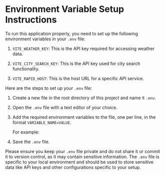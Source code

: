# Environment Variable Setup Instructions

To run this application properly, you need to set up the following environment variables in your `.env` file:

1. `VITE_WEATHER_KEY`: This is the API key required for accessing weather data.

2. `VITE_CITY_SEARCH_KEY`: This is the API key used for city search functionality.

3. `VITE_RAPID_HOST`: This is the host URL for a specific API service.

Here are the steps to set up your `.env` file:

1. Create a new file in the root directory of this project and name it `.env`.

2. Open the `.env` file with a text editor of your choice.

3. Add the required environment variables to the file, one per line, in the format `VARIABLE_NAME=VALUE`.

   For example:


4. Save the `.env` file.

Please ensure you keep your `.env` file private and do not share it or commit it to version control, as it may contain sensitive information. The `.env` file is specific to your local environment and should be used to store sensitive data like API keys and other configurations specific to your setup.
